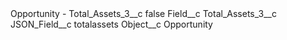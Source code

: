 <?xml version="1.0" encoding="UTF-8"?>
<CustomMetadata xmlns="http://soap.sforce.com/2006/04/metadata" xmlns:xsi="http://www.w3.org/2001/XMLSchema-instance" xmlns:xsd="http://www.w3.org/2001/XMLSchema">
    <label>Opportunity - Total_Assets_3__c</label>
    <protected>false</protected>
    <values>
        <field>Field__c</field>
        <value xsi:type="xsd:string">Total_Assets_3__c</value>
    </values>
    <values>
        <field>JSON_Field__c</field>
        <value xsi:type="xsd:string">totalassets</value>
    </values>
    <values>
        <field>Object__c</field>
        <value xsi:type="xsd:string">Opportunity</value>
    </values>
</CustomMetadata>
